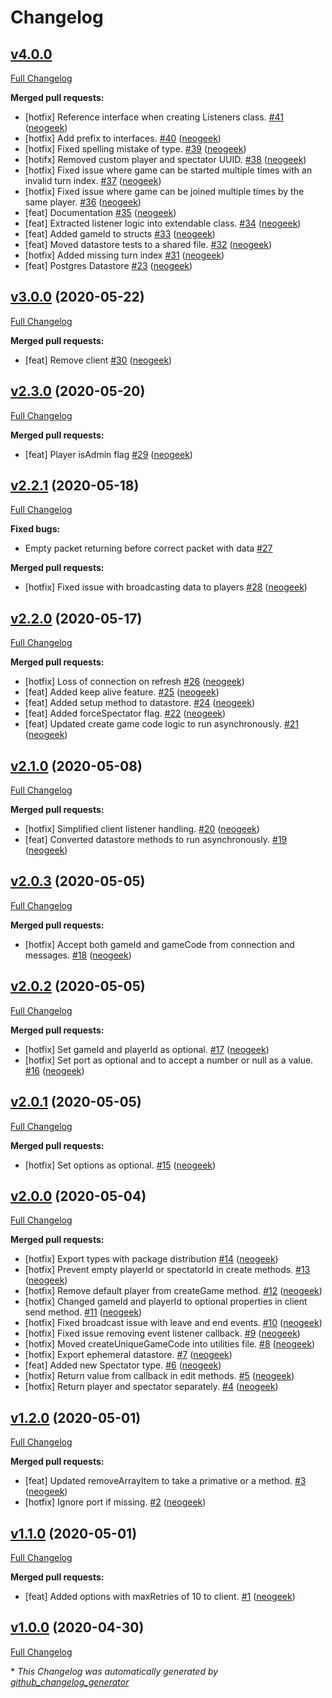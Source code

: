 # Changelog

## [v4.0.0](https://github.com/neogeek/websocket-game-lobby/tree/v4.0.0)

[Full Changelog](https://github.com/neogeek/websocket-game-lobby/compare/v3.0.0...v4.0.0)

**Merged pull requests:**

- \[hotfix\] Reference interface when creating Listeners class. [\#41](https://github.com/neogeek/websocket-game-lobby/pull/41) ([neogeek](https://github.com/neogeek))
- \[hotfix\] Add prefix to interfaces. [\#40](https://github.com/neogeek/websocket-game-lobby/pull/40) ([neogeek](https://github.com/neogeek))
- \[hotfix\] Fixed spelling mistake of type. [\#39](https://github.com/neogeek/websocket-game-lobby/pull/39) ([neogeek](https://github.com/neogeek))
- \[hotifx\] Removed custom player and spectator UUID. [\#38](https://github.com/neogeek/websocket-game-lobby/pull/38) ([neogeek](https://github.com/neogeek))
- \[hotfix\] Fixed issue where game can be started multiple times with an invalid turn index. [\#37](https://github.com/neogeek/websocket-game-lobby/pull/37) ([neogeek](https://github.com/neogeek))
- \[hotfix\] Fixed issue where game can be joined multiple times by the same player. [\#36](https://github.com/neogeek/websocket-game-lobby/pull/36) ([neogeek](https://github.com/neogeek))
- \[feat\] Documentation [\#35](https://github.com/neogeek/websocket-game-lobby/pull/35) ([neogeek](https://github.com/neogeek))
- \[feat\] Extracted listener logic into extendable class. [\#34](https://github.com/neogeek/websocket-game-lobby/pull/34) ([neogeek](https://github.com/neogeek))
- \[feat\] Added gameId to structs [\#33](https://github.com/neogeek/websocket-game-lobby/pull/33) ([neogeek](https://github.com/neogeek))
- \[feat\] Moved datastore tests to a shared file. [\#32](https://github.com/neogeek/websocket-game-lobby/pull/32) ([neogeek](https://github.com/neogeek))
- \[hotfix\] Added missing turn index [\#31](https://github.com/neogeek/websocket-game-lobby/pull/31) ([neogeek](https://github.com/neogeek))
- \[feat\] Postgres Datastore [\#23](https://github.com/neogeek/websocket-game-lobby/pull/23) ([neogeek](https://github.com/neogeek))

## [v3.0.0](https://github.com/neogeek/websocket-game-lobby/tree/v3.0.0) (2020-05-22)

[Full Changelog](https://github.com/neogeek/websocket-game-lobby/compare/v2.3.0...v3.0.0)

**Merged pull requests:**

- \[feat\] Remove client [\#30](https://github.com/neogeek/websocket-game-lobby/pull/30) ([neogeek](https://github.com/neogeek))

## [v2.3.0](https://github.com/neogeek/websocket-game-lobby/tree/v2.3.0) (2020-05-20)

[Full Changelog](https://github.com/neogeek/websocket-game-lobby/compare/v2.2.1...v2.3.0)

**Merged pull requests:**

- \[feat\] Player isAdmin flag [\#29](https://github.com/neogeek/websocket-game-lobby/pull/29) ([neogeek](https://github.com/neogeek))

## [v2.2.1](https://github.com/neogeek/websocket-game-lobby/tree/v2.2.1) (2020-05-18)

[Full Changelog](https://github.com/neogeek/websocket-game-lobby/compare/v2.2.0...v2.2.1)

**Fixed bugs:**

- Empty packet returning before correct packet with data [\#27](https://github.com/neogeek/websocket-game-lobby/issues/27)

**Merged pull requests:**

- \[hotfix\] Fixed issue with broadcasting data to players [\#28](https://github.com/neogeek/websocket-game-lobby/pull/28) ([neogeek](https://github.com/neogeek))

## [v2.2.0](https://github.com/neogeek/websocket-game-lobby/tree/v2.2.0) (2020-05-17)

[Full Changelog](https://github.com/neogeek/websocket-game-lobby/compare/v2.1.0...v2.2.0)

**Merged pull requests:**

- \[hotfix\] Loss of connection on refresh [\#26](https://github.com/neogeek/websocket-game-lobby/pull/26) ([neogeek](https://github.com/neogeek))
- \[feat\] Added keep alive feature. [\#25](https://github.com/neogeek/websocket-game-lobby/pull/25) ([neogeek](https://github.com/neogeek))
- \[feat\] Added setup method to datastore. [\#24](https://github.com/neogeek/websocket-game-lobby/pull/24) ([neogeek](https://github.com/neogeek))
- \[feat\] Added forceSpectator flag. [\#22](https://github.com/neogeek/websocket-game-lobby/pull/22) ([neogeek](https://github.com/neogeek))
- \[feat\] Updated create game code logic to run asynchronously. [\#21](https://github.com/neogeek/websocket-game-lobby/pull/21) ([neogeek](https://github.com/neogeek))

## [v2.1.0](https://github.com/neogeek/websocket-game-lobby/tree/v2.1.0) (2020-05-08)

[Full Changelog](https://github.com/neogeek/websocket-game-lobby/compare/v2.0.3...v2.1.0)

**Merged pull requests:**

- \[hotfix\] Simplified client listener handling. [\#20](https://github.com/neogeek/websocket-game-lobby/pull/20) ([neogeek](https://github.com/neogeek))
- \[feat\] Converted datastore methods to run asynchronously. [\#19](https://github.com/neogeek/websocket-game-lobby/pull/19) ([neogeek](https://github.com/neogeek))

## [v2.0.3](https://github.com/neogeek/websocket-game-lobby/tree/v2.0.3) (2020-05-05)

[Full Changelog](https://github.com/neogeek/websocket-game-lobby/compare/v2.0.2...v2.0.3)

**Merged pull requests:**

- \[hotfix\] Accept both gameId and gameCode from connection and messages. [\#18](https://github.com/neogeek/websocket-game-lobby/pull/18) ([neogeek](https://github.com/neogeek))

## [v2.0.2](https://github.com/neogeek/websocket-game-lobby/tree/v2.0.2) (2020-05-05)

[Full Changelog](https://github.com/neogeek/websocket-game-lobby/compare/v2.0.1...v2.0.2)

**Merged pull requests:**

- \[hotfix\] Set gameId and playerId as optional. [\#17](https://github.com/neogeek/websocket-game-lobby/pull/17) ([neogeek](https://github.com/neogeek))
- \[hotfix\] Set port as optional and to accept a number or null as a value. [\#16](https://github.com/neogeek/websocket-game-lobby/pull/16) ([neogeek](https://github.com/neogeek))

## [v2.0.1](https://github.com/neogeek/websocket-game-lobby/tree/v2.0.1) (2020-05-05)

[Full Changelog](https://github.com/neogeek/websocket-game-lobby/compare/v2.0.0...v2.0.1)

**Merged pull requests:**

- \[hotfix\] Set options as optional. [\#15](https://github.com/neogeek/websocket-game-lobby/pull/15) ([neogeek](https://github.com/neogeek))

## [v2.0.0](https://github.com/neogeek/websocket-game-lobby/tree/v2.0.0) (2020-05-04)

[Full Changelog](https://github.com/neogeek/websocket-game-lobby/compare/v1.2.0...v2.0.0)

**Merged pull requests:**

- \[hotfix\] Export types with package distribution [\#14](https://github.com/neogeek/websocket-game-lobby/pull/14) ([neogeek](https://github.com/neogeek))
- \[hotfix\] Prevent empty playerId or spectatorId in create methods. [\#13](https://github.com/neogeek/websocket-game-lobby/pull/13) ([neogeek](https://github.com/neogeek))
- \[hotfix\] Remove default player from createGame method. [\#12](https://github.com/neogeek/websocket-game-lobby/pull/12) ([neogeek](https://github.com/neogeek))
- \[hotfix\] Changed gameId and playerId to optional properties in client send method. [\#11](https://github.com/neogeek/websocket-game-lobby/pull/11) ([neogeek](https://github.com/neogeek))
- \[hotfix\] Fixed broadcast issue with leave and end events. [\#10](https://github.com/neogeek/websocket-game-lobby/pull/10) ([neogeek](https://github.com/neogeek))
- \[hotfix\] Fixed issue removing event listener callback. [\#9](https://github.com/neogeek/websocket-game-lobby/pull/9) ([neogeek](https://github.com/neogeek))
- \[hotfix\] Moved createUniqueGameCode into utilities file. [\#8](https://github.com/neogeek/websocket-game-lobby/pull/8) ([neogeek](https://github.com/neogeek))
- \[hotfix\] Export ephemeral datastore. [\#7](https://github.com/neogeek/websocket-game-lobby/pull/7) ([neogeek](https://github.com/neogeek))
- \[feat\] Added new Spectator type. [\#6](https://github.com/neogeek/websocket-game-lobby/pull/6) ([neogeek](https://github.com/neogeek))
- \[hotfix\] Return value from callback in edit methods. [\#5](https://github.com/neogeek/websocket-game-lobby/pull/5) ([neogeek](https://github.com/neogeek))
- \[hotfix\] Return player and spectator separately. [\#4](https://github.com/neogeek/websocket-game-lobby/pull/4) ([neogeek](https://github.com/neogeek))

## [v1.2.0](https://github.com/neogeek/websocket-game-lobby/tree/v1.2.0) (2020-05-01)

[Full Changelog](https://github.com/neogeek/websocket-game-lobby/compare/v1.1.0...v1.2.0)

**Merged pull requests:**

- \[feat\] Updated removeArrayItem to take a primative or a method. [\#3](https://github.com/neogeek/websocket-game-lobby/pull/3) ([neogeek](https://github.com/neogeek))
- \[hotfix\] Ignore port if missing. [\#2](https://github.com/neogeek/websocket-game-lobby/pull/2) ([neogeek](https://github.com/neogeek))

## [v1.1.0](https://github.com/neogeek/websocket-game-lobby/tree/v1.1.0) (2020-05-01)

[Full Changelog](https://github.com/neogeek/websocket-game-lobby/compare/v1.0.0...v1.1.0)

**Merged pull requests:**

- \[feat\] Added options with maxRetries of 10 to client. [\#1](https://github.com/neogeek/websocket-game-lobby/pull/1) ([neogeek](https://github.com/neogeek))

## [v1.0.0](https://github.com/neogeek/websocket-game-lobby/tree/v1.0.0) (2020-04-30)

[Full Changelog](https://github.com/neogeek/websocket-game-lobby/compare/f73e9de74596f6b104070518118af3ba30ccba42...v1.0.0)



\* *This Changelog was automatically generated by [github_changelog_generator](https://github.com/github-changelog-generator/github-changelog-generator)*
